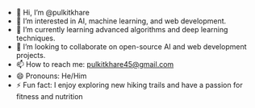- 👋 Hi, I’m @pulkitkhare
- 👀 I’m interested in AI, machine learning, and web development.
- 🌱 I’m currently learning advanced algorithms and deep learning techniques.
- 💞️ I’m looking to collaborate on open-source AI and web development projects.
- 📫 How to reach me: pulkitkhare45@gmail.com
- 😄 Pronouns: He/Him
- ⚡ Fun fact: I enjoy exploring new hiking trails and have a passion for fitness and nutrition


